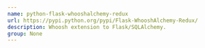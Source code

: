 ```yaml
---
name: python-flask-whooshalchemy-redux
url: https://pypi.python.org/pypi/Flask-WhooshAlchemy-Redux/
description: Whoosh extension to Flask/SQLAlchemy.
group: None
---
```

